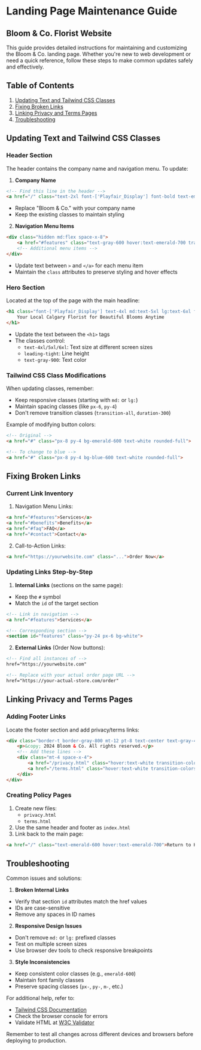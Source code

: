 # Landing Page Maintenance Guide
## Bloom & Co. Florist Website

This guide provides detailed instructions for maintaining and customizing the Bloom & Co. landing page. Whether you're new to web development or need a quick reference, follow these steps to make common updates safely and effectively.

## Table of Contents
1. [Updating Text and Tailwind CSS Classes](#updating-text-and-tailwind-css-classes)
2. [Fixing Broken Links](#fixing-broken-links)
3. [Linking Privacy and Terms Pages](#linking-privacy-and-terms-pages)
4. [Troubleshooting](#troubleshooting)

## Updating Text and Tailwind CSS Classes

### Header Section
The header contains the company name and navigation menu. To update:

1. **Company Name**
```html
<!-- Find this line in the header -->
<a href="/" class="text-2xl font-['Playfair_Display'] font-bold text-emerald-800">Bloom & Co.</a>
```
- Replace "Bloom & Co." with your company name
- Keep the existing classes to maintain styling

2. **Navigation Menu Items**
```html
<div class="hidden md:flex space-x-8">
    <a href="#features" class="text-gray-600 hover:text-emerald-700 transition-colors duration-300">Services</a>
    <!-- Additional menu items -->
</div>
```
- Update text between `>` and `</a>` for each menu item
- Maintain the `class` attributes to preserve styling and hover effects

### Hero Section
Located at the top of the page with the main headline:

```html
<h1 class="font-['Playfair_Display'] text-4xl md:text-5xl lg:text-6xl font-bold leading-tight text-gray-900">
    Your Local Calgary Florist for Beautiful Blooms Anytime
</h1>
```
- Update the text between the `<h1>` tags
- The classes control:
  - `text-4xl/5xl/6xl`: Text size at different screen sizes
  - `leading-tight`: Line height
  - `text-gray-900`: Text color

### Tailwind CSS Class Modifications

When updating classes, remember:
- Keep responsive classes (starting with `md:` or `lg:`)
- Maintain spacing classes (like `px-6`, `py-4`)
- Don't remove transition classes (`transition-all`, `duration-300`)

Example of modifying button colors:
```html
<!-- Original -->
<a href="#" class="px-8 py-4 bg-emerald-600 text-white rounded-full">

<!-- To change to blue -->
<a href="#" class="px-8 py-4 bg-blue-600 text-white rounded-full">
```

## Fixing Broken Links

### Current Link Inventory
1. Navigation Menu Links:
```html
<a href="#features">Services</a>
<a href="#benefits">Benefits</a>
<a href="#faq">FAQ</a>
<a href="#contact">Contact</a>
```

2. Call-to-Action Links:
```html
<a href="https://yourwebsite.com" class="...">Order Now</a>
```

### Updating Links Step-by-Step

1. **Internal Links** (sections on the same page):
- Keep the `#` symbol
- Match the `id` of the target section
```html
<!-- Link in navigation -->
<a href="#features">Services</a>

<!-- Corresponding section -->
<section id="features" class="py-24 px-6 bg-white">
```

2. **External Links** (Order Now buttons):
```html
<!-- Find all instances of -->
href="https://yourwebsite.com"

<!-- Replace with your actual order page URL -->
href="https://your-actual-store.com/order"
```

## Linking Privacy and Terms Pages

### Adding Footer Links
Locate the footer section and add privacy/terms links:

```html
<div class="border-t border-gray-800 mt-12 pt-8 text-center text-gray-400">
    <p>&copy; 2024 Bloom & Co. All rights reserved.</p>
    <!-- Add these lines -->
    <div class="mt-4 space-x-4">
        <a href="/privacy.html" class="hover:text-white transition-colors duration-300">Privacy Policy</a>
        <a href="/terms.html" class="hover:text-white transition-colors duration-300">Terms of Service</a>
    </div>
</div>
```

### Creating Policy Pages
1. Create new files:
   - `privacy.html`
   - `terms.html`
2. Use the same header and footer as `index.html`
3. Link back to the main page:
```html
<a href="/" class="text-emerald-600 hover:text-emerald-700">Return to Home</a>
```

## Troubleshooting

Common issues and solutions:

1. **Broken Internal Links**
- Verify that section `id` attributes match the href values
- IDs are case-sensitive
- Remove any spaces in ID names

2. **Responsive Design Issues**
- Don't remove `md:` or `lg:` prefixed classes
- Test on multiple screen sizes
- Use browser dev tools to check responsive breakpoints

3. **Style Inconsistencies**
- Keep consistent color classes (e.g., `emerald-600`)
- Maintain font family classes
- Preserve spacing classes (`px-`, `py-`, `m-`, etc.)

For additional help, refer to:
- [Tailwind CSS Documentation](https://tailwindcss.com/docs)
- Check the browser console for errors
- Validate HTML at [W3C Validator](https://validator.w3.org/)

Remember to test all changes across different devices and browsers before deploying to production.